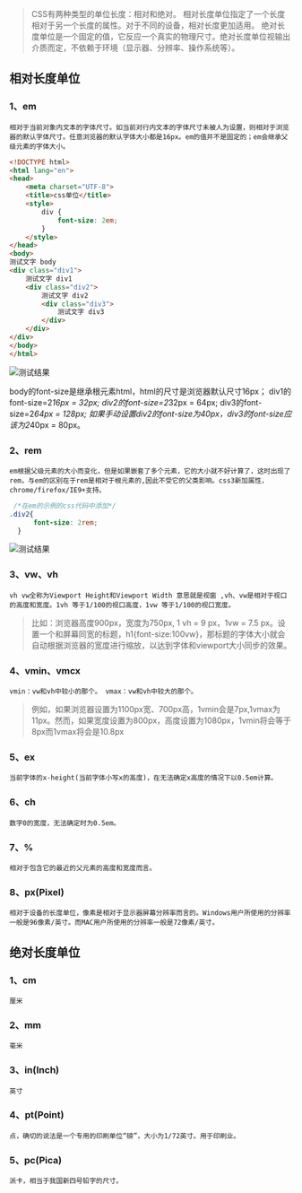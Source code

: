 >CSS有两种类型的单位长度：相对和绝对。
相对长度单位指定了一个长度相对于另一个长度的属性。对于不同的设备，相对长度更加适用。
绝对长度单位是一个固定的值，它反应一个真实的物理尺寸。绝对长度单位视输出介质而定，不依赖于环境（显示器、分辨率、操作系统等）。

## 相对长度单位
### 1、em
``
相对于当前对象内文本的字体尺寸。如当前对行内文本的字体尺寸未被人为设置，则相对于浏览器的默认字体尺寸。任意浏览器的默认字体大小都是16px。em的值并不是固定的；em会继承父级元素的字体大小。
``

```html
<!DOCTYPE html>
<html lang="en">
<head>
    <meta charset="UTF-8">
    <title>css单位</title>
    <style>
        div {
            font-size: 2em;
        }
    </style>
</head>
<body>
测试文字 body
<div class="div1">
    测试文字 div1
    <div class="div2">
        测试文字 div2
        <div class="div3">
            测试文字 div3
        </div>
    </div>
</div>
</body>
</html>
```

![测试结果](http://upload-images.jianshu.io/upload_images/3229842-be658f8a62dacb8d.png?imageMogr2/auto-orient/strip%7CimageView2/2/w/1240)

body的font-size是继承根元素html，html的尺寸是浏览器默认尺寸16px；
div1的font-size=2*16px = 32px;
div2的font-size=2*32px = 64px;
div3的font-size=2*64px = 128px;
如果手动设置div2的font-size为40px，div3的font-size应该为2*40px = 80px。
### 2、rem
``
em根据父级元素的大小而变化，但是如果嵌套了多个元素，它的大小就不好计算了，这时出现了rem，与em的区别在于rem是相对于根元素的,因此不受它的父类影响。css3新加属性，chrome/firefox/IE9+支持。
``
```css
 /*在em的示例的css代码中添加*/
.div2{
      font-size: 2rem;
  }
```

![测试结果](http://upload-images.jianshu.io/upload_images/3229842-2adc3a9be9858f24.png?imageMogr2/auto-orient/strip%7CimageView2/2/w/1240)
### 3、vw、vh
``
vh vw全称为Viewport Height和Viewport Width 意思就是视窗 ,vh、vw是相对于视口的高度和宽度。1vh 等于1/100的视口高度，1vw 等于1/100的视口宽度。
``
>比如：浏览器高度900px，宽度为750px, 1 vh =  9 px，1vw = 7.5 px。设置一个和屏幕同宽的标题，h1{font-size:100vw}，那标题的字体大小就会自动根据浏览器的宽度进行缩放，以达到字体和viewport大小同步的效果。

### 4、vmin、vmcx
``
vmin：vw和vh中较小的那个。
vmax：vw和vh中较大的那个。
``
>例如，如果浏览器设置为1100px宽、700px高，1vmin会是7px,1vmax为11px。然而，如果宽度设置为800px，高度设置为1080px，1vmin将会等于8px而1vmax将会是10.8px


### 5、ex
``
当前字体的x-height(当前字体小写x的高度)，在无法确定x高度的情况下以0.5em计算。
``
### 6、ch
``
数字0的宽度，无法确定时为0.5em。
``
### 7、%
``
相对于包含它的最近的父元素的高度和宽度而言。
``
### 8、px(Pixel)
``
相对于设备的长度单位，像素是相对于显示器屏幕分辨率而言的。Windows用户所使用的分辨率一般是96像素/英寸。而MAC用户所使用的分辨率一般是72像素/英寸。
``
## 绝对长度单位
### 1、cm
``
厘米
``
### 2、mm
``
毫米
``
### 3、in(Inch)
``
英寸
``
### 4、pt(Point)
``
点，确切的说法是一个专用的印刷单位“磅”，大小为1/72英寸。用于印刷业。
``
### 5、pc(Pica)
``
派卡，相当于我国新四号铅字的尺寸。
``
